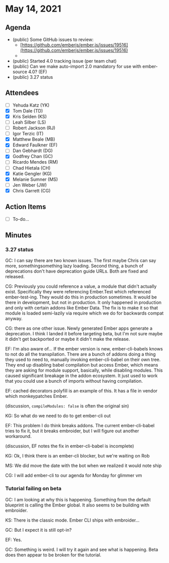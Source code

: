 # May 14, 2021

## Agenda

- (public) Some GitHub issues to review:
    - [https://github.com/emberjs/ember.js/issues/19516](https://github.com/emberjs/ember.js/issues/19516)
    -
- (public) Started 4.0 tracking issue (per team chat)
- (public) Can we make auto-import 2.0 mandatory for use with ember-source 4.0? (EF)
- (public) 3.27 status

## Attendees

- [ ]  Yehuda Katz (YK)
- [x]  Tom Dale (TD)
- [x]  Kris Selden (KS)
- [ ]  Leah Silber (LS)
- [ ]  Robert Jackson (RJ)
- [ ]  Igor Terzic (IT)
- [x]  Matthew Beale (MB)
- [x]  Edward Faulkner (EF)
- [ ]  Dan Gebhardt (DG)
- [x]  Godfrey Chan (GC)
- [ ]  Ricardo Mendes (RM)
- [ ]  Chad Hietala (CH)
- [x]  Katie Gengler (KG)
- [x]  Melanie Sumner (MS)
- [ ]  Jen Weber (JW)
- [x]  Chris Garrett (CG)

## Action Items

- [ ]  To-do...

## Minutes

### 3.27 status

GC: I can say there are two known issues. The first maybe Chris can say more, somethingsomething lazy loading. Second thing, a bunch of deprecations don't have deprecation guide URLs. Both are fixed and released.

CG: Previously you could reference a value, a module that didn't actually exist. Specifically they were referencing Ember.Test which referenced ember-test-ing. They would do this in production sometimes. It would be there in development, but not in production. It only happened in production and only with certain addons like Ember Data. The fix is to make it so that module is loaded semi-lazily via require which we do for backwards compat anyway.

CG: there as one other issue. Newly generated Ember apps generate a deprecation. I think I landed it before targeting beta, but I'm not sure maybe it didn't get backported or maybe it didn't make the release.

EF: I'm also aware of... If the ember version is new, ember-cli-babels knows to not do all the transpilation. There are a bunch of addons doing a thing they used to need to, manually invoking ember-cli-babel on their own tree. They end up disabling babel compilation but access Ember, which means they are asking for module support, basically, while disabling modules. This caused significant breakage in the addon ecosystem. It just used to work that you could use a bunch of imports without having compilation.

EF: cached decorators polyfill is an example of this. It has a file in vendor which monkeypatches Ember.

(discussion, `compileModules: false` is often the original sin)

KG: So what do we need to do to get ember-cli out

EF: This problem I do think breaks addons. The current ember-cli-babel tries to fix it, but it breaks embroider, but I will figure out another workaround.

(discussion, EF notes the fix in ember-cli-babel is incomplete)

KG: Ok, I think there is an ember-cli blocker, but we're waiting on Rob

MS: We did move the date with the bot when we realized it would note ship

CG: I will add ember-cli to our agenda for Monday for glimmer vm

### Tutorial failing on beta

GC: I am looking at why this is happening. Something from the default blueprint is calling the Ember global. It also seems to be building with embroider.

KS: There is the classic mode. Ember CLI ships with embroider...

GC: But I expect it is still opt-in?

EF: Yes.

GC: Something is weird. I will try it again and see what is happening. Beta does then appear to be broken for the tutorial.